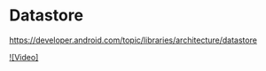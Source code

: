 # Datastore

https://developer.android.com/topic/libraries/architecture/datastore

[![Video]](https://youtu.be/H0_iOj3FcFc?list=PLzxyj60CQLCa-2-jqbgCQ8H4zEXR_Lqwl)

